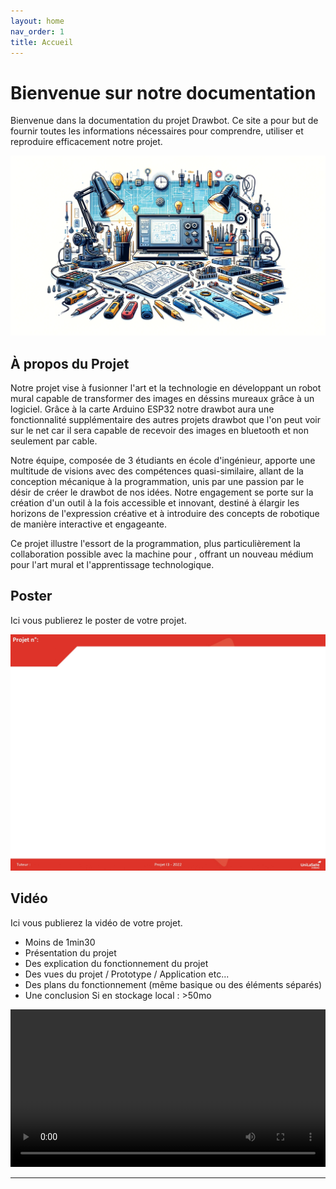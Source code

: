 ```yaml
---
layout: home
nav_order: 1
title: Accueil
---
```


# Bienvenue sur notre documentation

Bienvenue dans la documentation du projet Drawbot. Ce site a pour but de fournir toutes les informations nécessaires pour comprendre, utiliser et reproduire efficacement notre projet.

![Illustration vectorielle colorée avec un fond blanc, montrant un atelier équipé pour un projet de conception mécanique, électronique et informatique](images/illustration.png)

## À propos du Projet

Notre projet vise à fusionner l'art et la technologie en développant un robot mural capable de transformer des images en déssins mureaux grâce à un logiciel. Grâce à la carte Arduino ESP32 notre drawbot aura une fonctionnalité supplémentaire des autres projets drawbot que l'on peut voir sur le net car il sera capable de recevoir des images en bluetooth et non seulement par cable.

Notre équipe, composée de 3 étudiants en école d'ingénieur, apporte une multitude de visions avec des compétences quasi-similaire, allant de la conception mécanique à la programmation, unis par une passion par le désir de créer le drawbot de nos idées. Notre engagement se porte sur la création d'un outil à la fois accessible et innovant, destiné à élargir les horizons de l'expression créative et à introduire des concepts de robotique de manière interactive et engageante.

Ce projet illustre l'essort de la programmation, plus particulièrement la collaboration possible avec la machine pour , offrant un nouveau médium pour l'art mural et l'apprentissage technologique.

## Poster

Ici vous publierez le poster de votre projet.

![Poster projet](images/poster.jpg)

## Vidéo

Ici vous publierez la vidéo de votre projet. 
- Moins de 1min30
- Présentation du projet 
- Des explication du fonctionnement du projet
- Des vues du projet / Prototype / Application etc... 
- Des plans du fonctionnement (même basique ou des éléments séparés)
- Une conclusion
Si en stockage local : >50mo

<video src="images/intro_amiens.mp4" controls title="Title"  style="width: 100%;"></video>

---
